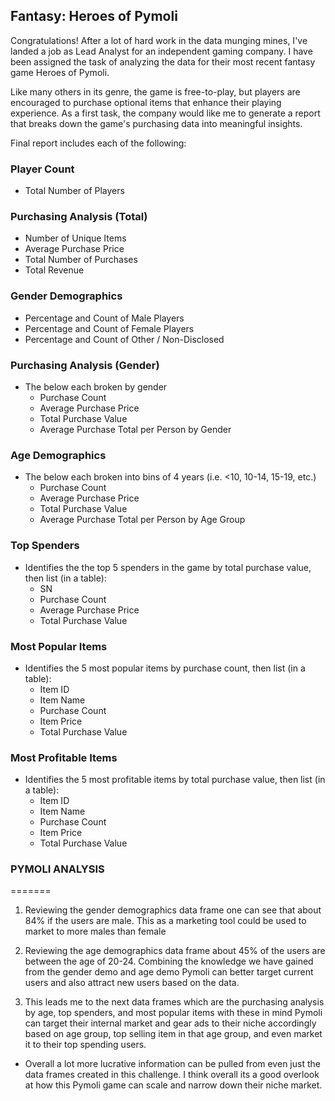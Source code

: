 ## Fantasy: Heroes of Pymoli

Congratulations! After a lot of hard work in the data munging mines, I've landed a job as Lead Analyst for an independent gaming company. I have been assigned the task of analyzing the data for their most recent fantasy game Heroes of Pymoli.

Like many others in its genre, the game is free-to-play, but players are encouraged to purchase optional items that enhance their playing experience. As a first task, the company would like me to generate a report that breaks down the game's purchasing data into meaningful insights.

Final report includes each of the following:

### Player Count

* Total Number of Players

### Purchasing Analysis (Total)

* Number of Unique Items
* Average Purchase Price
* Total Number of Purchases
* Total Revenue

### Gender Demographics

* Percentage and Count of Male Players
* Percentage and Count of Female Players
* Percentage and Count of Other / Non-Disclosed

### Purchasing Analysis (Gender)

* The below each broken by gender
  * Purchase Count
  * Average Purchase Price
  * Total Purchase Value
  * Average Purchase Total per Person by Gender

### Age Demographics

* The below each broken into bins of 4 years (i.e. &lt;10, 10-14, 15-19, etc.)
  * Purchase Count
  * Average Purchase Price
  * Total Purchase Value
  * Average Purchase Total per Person by Age Group

### Top Spenders

* Identifies the the top 5 spenders in the game by total purchase value, then list (in a table):
  * SN
  * Purchase Count
  * Average Purchase Price
  * Total Purchase Value

### Most Popular Items

* Identifies the 5 most popular items by purchase count, then list (in a table):
  * Item ID
  * Item Name
  * Purchase Count
  * Item Price
  * Total Purchase Value

### Most Profitable Items

* Identifies the 5 most profitable items by total purchase value, then list (in a table):
  * Item ID
  * Item Name
  * Purchase Count
  * Item Price
  * Total Purchase Value


### PYMOLI ANALYSIS
=======
1. Reviewing the gender demographics data frame one can see that about 84% if the users are male. This as a marketing tool could be used to market to more males than female


2. Reviewing the age demographics data frame about 45% of the users are between the age of 20-24. Combining the knowledge we have gained from the gender demo and age demo Pymoli can better target current users and also attract new users based on the data.


3. This leads me to the next data frames which are the purchasing analysis by age, top spenders, and most popular items with these in mind Pymoli can target their internal market and gear ads to their niche accordingly based on age group, top selling item in that age group, and even market it to their top spending users.


* Overall a lot more lucrative information can be pulled from even just the data frames created in this challenge. I think overall its a good overlook at how this Pymoli game can scale and narrow down their niche market.



